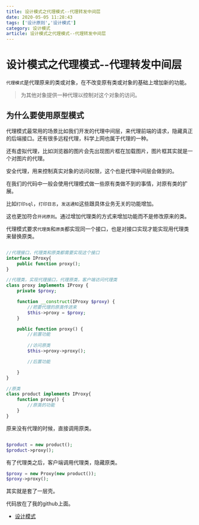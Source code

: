 ```yaml
---
title: 设计模式之代理模式--代理转发中间层
date: 2020-05-05 11:28:43
tags: ['设计原则','设计模式']
category: 设计模式
article: 设计模式之代理模式--代理转发中间层
---
```


# 设计模式之代理模式--代理转发中间层

`代理模式`是代理原来的类或对象，在不改变原有类或对象的基础上增加新的功能。

> 为其他对象提供一种代理以控制对这个对象的访问。

## 为什么要使用原型模式

代理模式最常用的场景比如我们开发的代理中间层，来代理前端的请求，隐藏真正的后端接口。还有很多远程代理，科学上网也属于代理的一种。

还有虚拟代理，比如浏览器的图片会先出现图片框在加载图片，图片框其实就是一个对图片的代理。

安全代理，用来控制真实对象的访问权限，这个也是代理中间层会做到的。

在我们的代码中一般会使用代理模式做一些原有类做不到的事情，对原有类的扩展。

比如`打印sql`，`打印日志`，`发送通知`这些跟具体业务无关的功能增加。

这也更加符合`开闭原则`。通过增加代理类的方式来增加功能而不是修改原来的类。

代理模式要求`代理类`和`原类`都实现同一个接口，也是对接口实现才能实现用代理类来替换原类。

```php

//代理接口，代理类和原类都需要实现这个接口
interface IProxy{
    public function proxy();
}

//代理类，实现代理接口，代理原类，客户端访问代理类
class proxy implements IProxy {
    private $proxy;

    function __construct(IProxy $proxy) {
        //把要代理的原类传进来
        $this->proxy = $proxy;
    }

    public function proxy() {
        //前置功能
        
        //访问原类
        $this->proxy->proxy();

        //后置功能

    }
}

//原类
class product implements IProxy{
    function proxy() {
        //原类的功能
    }
}

```

原来没有代理的时候，直接调用原类。

```php

$product = new product();
$product->proxy();

```

有了代理类之后，客户端调用代理类，隐藏原类。

```php
$proxy = new Proxy(new product());
$proxy->proxy();
```

其实就是套了一层壳。


代码放在了我的github上面。

- [设计模式](https://github.com/Thepatterraining/design-pattern)




